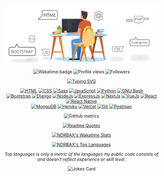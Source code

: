 ![Logo](assets/cover.gif)

<div align="center">

![Wakatime badge](https://wakatime.com/badge/user/86d7ec69-f6ba-4041-8e22-8c92ba3fc1de.svg)
![Profile views](https://komarev.com/ghpvc/?username=NDRBAX)
![Followers](https://img.shields.io/github/followers/NDRBAX?label=Followers&style=social)

</div>

<div align="center">

[![Typing SVG](https://readme-typing-svg.herokuapp.com?font=Fira+Code&pause=1000&color=4B7BEC&center=true&multiline=true&width=435&height=60&lines=Hi+there!++I%E2%80%99m+NDRBAX;+Fullstack+Developer+Web+%26+Mobile+)](https://git.io/typing-svg)

[![HTML](https://img.shields.io/badge/HTML-E34F26.svg?style=flat-square&logo=html5&logoColor=white)](https://github.com/search?q=user%3ANDRBAX+language%3Ahtml)
[![CSS](https://img.shields.io/badge/CSS-1572B6.svg?style=flat-square&logo=css3&logoColor=white)](https://github.com/search?q=user%3ANDRBAX+language%3Acss)
[![Sass](https://img.shields.io/badge/Sass-CC6699.svg?style=flat-square&logo=sass&logoColor=white)]()
[![JavaScript](https://img.shields.io/badge/JavaScript-F7DF1E.svg?style=flat-square&logo=javascript&logoColor=black)](https://github.com/search?q=user%3ANDRBAX+language%3Ajavascript)
[![Python](https://img.shields.io/badge/Python-3776AB.svg?logo=python&style=flat-square&logoColor=white)]()
[![GNU Bash](https://img.shields.io/badge/GNU%20Bash-4EAA25.svg?style=flat-square&logo=GNU%20Bash&logoColor=white)]()<br>
[![Bootstrap](https://img.shields.io/badge/Bootstrap-7952B3.svg?logo=bootstrap&style=flat-square&logoColor=white)]()
[![Django](https://img.shields.io/badge/Django-092e20.svg?logo=django&style=flat-square&logoColor=white)]()
[![NodeJs](https://img.shields.io/badge/Node.js-43853D.svg?style=flat-square&logo=node.js&logoColor=white)](https://github.com/search?q=user%3ANDRBAX+language%3Ajavascript)
[![ExpressJs](https://img.shields.io/badge/Express.Js-20232a.svg?style=flat-square&logo=express&logoColor=%2361DAFB)]()
[![NextJs](https://img.shields.io/badge/Next.js-e4e7ea.svg?style=flat-square&logo=nextdotjs&logoColor=black)]()
[![VueJs](https://img.shields.io/badge/Vue.js-35495E.svg?style=flat-square&logo=vue.js&logoColor=4FC08D)]()
[![React](https://img.shields.io/badge/React-20232a.svg?logo=react&style=flat-square&logoColor=%2361DAFB)]()
[![React Native](https://img.shields.io/badge/React_Native-20232A.svg?style=flat-square&logo=react&logoColor=61DAFB)]()<br>
[![MongoDB](https://img.shields.io/badge/MongoDB-4ea94b.svg?style=flat-square&logo=mongodb&logoColor=white)]()
[![Heroku](https://img.shields.io/badge/Heroku-430098.svg?style=flat-square&logo=heroku&logoColor=white)]()
[![Vercel](https://img.shields.io/badge/Vercel-000000.svg?style=flat-square&logo=vercel&logoColor=white)]()
[![Git](https://img.shields.io/badge/Git-FFF.svg?logo=git&style=flat-square&logoColor=F05033)]()
[![Postman](https://img.shields.io/badge/Postman-FF6C37?style=flat-square&logo=postman&logoColor=white)]()

</div>

<!-- | [![NDRBAX's GitHub Stats](https://github-readme-stats-ndrbax.vercel.app/api?username=NDRBAX&show_icons=true&count_private=true&theme=chartreuse-dark&hide_border=true&bg_color=0d1117&custom_title=NDRBAX)](https://github.com/NDRBAX?tab=repositories) [![NDRBAX's Wakatime Stats](https://github-readme-stats-ndrbax.vercel.app/api/wakatime?username=NDRBAX&theme=chartreuse-dark&hide_border=true&langs_count=8&bg_color=0d1117&layout=compact)](https://github.com/NDRBAX?tab=repositories) | [![NDRBAX's streaks](https://ndrbax-streak-stats.herokuapp.com?user=ndrbax&theme=chartreuse-dark&hide_border=true&date_format=j%20M%5B%20Y%5D&background=0d1117)](https://github.com/NDRBAX?tab=repositories) [![NDRBAX's Top Languages](https://github-readme-stats-ndrbax.vercel.app/api/top-langs/?username=NDRBAX&langs_count=8&count_private=true&layout=compact&theme=chartreuse-dark&hide_border=true&bg_color=0d1117)](https://github.com/NDRBAX?tab=repositories) |
| :----------------------------------------------------------------------------------------------------------------------------------------------------------------------------------------------------------------------------------------------------------------------------------------------------------------------------------------------------------------------------------------------------------------------------------------------------------------------------------------------- | :------------------------------------------------------------------------------------------------------------------------------------------------------------------------------------------------------------------------------------------------------------------------------------------------------------------------------------------------------------------------------------------------------------------------------------------------------------------------: | -->

<div align="center">


![GitHub metrics](https://metrics.lecoq.io/NDRBAX)

[![Readme Quotes](https://github-readme-quotes-rho.vercel.app/api?type=vertical&theme=dark)]()

[![NDRBAX's Wakatime Stats](https://github-readme-stats-ndrbax.vercel.app/api/wakatime?username=NDRBAX&theme=chartreuse-dark&hide_border=true&langs_count=8&layout=compact)](https://github.com/NDRBAX?tab=repositories)

[![NDRBAX's Top Languages](https://github-readme-stats-ndrbax.vercel.app/api/top-langs/?username=NDRBAX&langs_count=8&count_private=true&layout=compact&theme=chartreuse-dark&bg_color=%23FF&hide_border=true)](https://github.com/NDRBAX?tab=repositories)

_Top languages is only a metric of the languages my public code consists of and doesn't reflect experience or skill level._

<!-- Markdown -->

![Jokes Card](https://readme-jokes.vercel.app/api?hideBorder&bgColor=%23FF)

</div>
